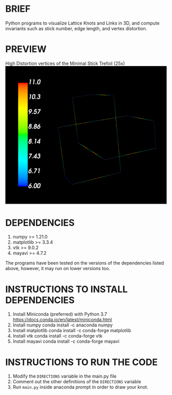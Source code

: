 # BRIEF
Python programs to visualize Lattice Knots and Links in 3D, and compute invariants such as stick number, edge length, and vertex distortion.

# PREVIEW
High Distortion vertices of the Minimal Stick Trefoil (25x)
![alt text](https://github.com/sava-1729/lattice-knots-vis/blob/main/img/taxicab_distortion_preview.png?raw=true)

# DEPENDENCIES
1. numpy >= 1.21.0
2. matplotlib >= 3.3.4
3. vtk >= 9.0.2
4. mayavi >= 4.7.2

The programs have been tested on the versions of the dependencies listed above, however, it may run on lower versions too.

# INSTRUCTIONS TO INSTALL DEPENDENCIES
1. Install Miniconda (preferred) with Python 3.7
https://docs.conda.io/en/latest/miniconda.html
2. Install numpy
conda install -c anaconda numpy
3. Install matplotlib
conda install -c conda-forge matplotlib 
4. Install vtk
conda install -c conda-forge vtk
5. Install mayavi
conda install -c conda-forge mayavi

# INSTRUCTIONS TO RUN THE CODE
1. Modify the `DIRECTIONS` variable in the main.py file
2. Comment out the other definitions of the `DIRECTIONS` variable
3. Run `main.py` inside anaconda prompt in order to draw your knot.

